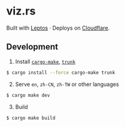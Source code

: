 # viz.rs

Built with [Leptos] · Deploys on [Cloudflare].

## Development

1. Install [`cargo-make`], [`trunk`]

```bash
$ cargo install --force cargo-make trunk
```

2. Serve `en`, `zh-CN`, `zh-TW` or other languages

```bash
$ cargo make dev
```

3. Build

```bash
$ cargo make build
```

[Leptos]: https://github.com/leptos-rs/leptos
[Cloudflare]: https://www.cloudflare.com
[`cargo-make`]: https://github.com/sagiegurari/cargo-make
[`trunk`]: https://github.com/thedodd/trunk
